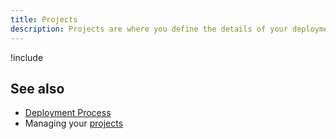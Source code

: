 ```yaml
---
title: Projects
description: Projects are where you define the details of your deployments.
---
```


!include <projects>

## See also

- [Deployment Process](/docs/deployment-process/index.md)
- Managing your [projects](/docs/deployment-process/projects/index.md)
